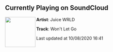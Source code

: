 ## Currently Playing on SoundCloud

[<img align="left" width="100" src="https://i1.sndcdn.com/artworks-000500687508-nurnl0-t50x50.jpg">](https://soundcloud.com/uiceheidd/wont-let-go?in=uiceheidd/sets/death-race-for-love-1)

**Artist**: Juice WRLD 

**Track**: Won't Let Go

Last updated at 10/08/2020 16:41
